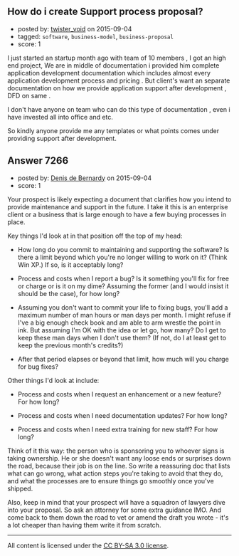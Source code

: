 ## How do i create Support process proposal?

- posted by: [twister_void](https://stackexchange.com/users/319555/twister-void) on 2015-09-04
- tagged: `software`, `business-model`, `business-proposal`
- score: 1

I just started an startup month ago with team of 10 members , I got an high end project, We are in middle of documentation i provided him complete application development documentation which includes almost every application development process and pricing . But client's want an separate documentation on how we provide application support after development , DFD on same .

I don't have anyone on team who can do this type of documentation , even i have invested all into office and etc. 

So kindly anyone provide me any templates or what points comes under providing support after development. 



## Answer 7266

- posted by: [Denis de Bernardy](https://stackexchange.com/users/182468/denis-de-bernardy) on 2015-09-04
- score: 1

Your prospect is likely expecting a document that clarifies how you intend to provide maintenance and support in the future. I take it this is an enterprise client or a business that is large enough to have a few buying processes in place.

Key things I'd look at in that position off the top of my head:

- How long do you commit to maintaining and supporting the software? Is there a limit beyond which you're no longer willing to work on it? (Think Win XP.) If so, is it acceptably long?

- Process and costs when I report a bug? Is it something you'll fix for free or charge or is it on my dime? Assuming the former (and I would insist it should be the case), for how long?

- Assuming you don't want to commit your life to fixing bugs, you'll add a maximum number of man hours or man days per month. I might refuse if I've a big enough check book and am able to arm wrestle the point in ink. But assuming I'm OK with the idea or let go, how many? Do I get to keep these man days when I don't use them? (If not, do I at least get to keep the previous month's credits?)

- After that period elapses or beyond that limit, how much will you charge for bug fixes?

Other things I'd look at include:

- Process and costs when I request an enhancement or a new feature? For how long?

- Process and costs when I need documentation updates? For how long?

- Process and costs when I need extra training for new staff? For how long?

Think of it this way: the person who is sponsoring you to whoever signs is taking ownership. He or she doesn't want any loose ends or surprises down the road, because their job is on the line. So write a reassuring doc that lists what can go wrong, what action steps you're taking to avoid that they do, and what the processes are to ensure things go smoothly once you've shipped.

Also, keep in mind that your prospect will have a squadron of lawyers dive into your proposal. So ask an attorney for some extra guidance IMO. And come back to them down the road to vet or amend the draft you wrote - it's a lot cheaper than having them write it from scratch.



---

All content is licensed under the [CC BY-SA 3.0 license](https://creativecommons.org/licenses/by-sa/3.0/).
